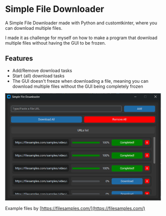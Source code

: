 # Simple File Downloader
A Simple File Downloader made with Python and customtkinter, where you can download multiple files.

I made it as challenge for myself on how to make a program that download multiple files without having the GUI to be frozen.

## Features
- Add/Remove download tasks
- Start (all) download tasks
- The GUI doesn't freeze when downloading a file, meaning you can download multiple files without the GUI being completely frozen
  
![Screenshot 1](./images/screenshot1.png)

Example files by [https://filesamples.com/](https://filesamples.com/)